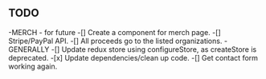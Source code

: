 ## TODO
-MERCH - for future
    -[] Create a component for merch page.
    -[] Stripe/PayPal API.
    -[] All proceeds go to the listed organizations.
-GENERALLY
    -[] Update redux store using configureStore, as createStore is deprecated.
    -[x] Update dependencies/clean up code.
    -[] Get contact form working again.